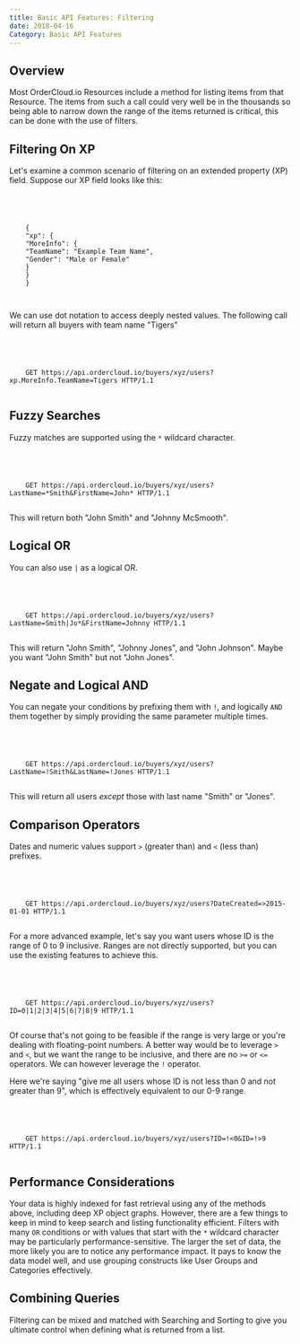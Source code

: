 ```yaml
---
title: Basic API Features: Filtering
date: 2018-04-16
Category: Basic API Features
---
```



## Overview

Most OrderCloud.io Resources include a method for listing items from that
Resource. The items from such a call could very well be in the thousands so
being able to narrow down the range of the items returned is critical, this
can be done with the use of filters.

##  Filtering On XP

Let's examine a common scenario of filtering on an extended property (XP)
field. Suppose our XP field looks like this:



```


    
    
    {
    "xp": {
    "MoreInfo": {
    "TeamName": "Example Team Name",
    "Gender": "Male or Female"
    }
    }
    }
    
    

```

We can use dot notation to access deeply nested values. The following call
will return all buyers with team name "Tigers"



```


    
    
    GET https://api.ordercloud.io/buyers/xyz/users?xp.MoreInfo.TeamName=Tigers HTTP/1.1
    

```

##  Fuzzy Searches

Fuzzy matches are supported using the `*` wildcard character.



```


    
    
    GET https://api.ordercloud.io/buyers/xyz/users?LastName=*Smith&FirstName=John* HTTP/1.1
    

```

This will return both "John Smith" and "Johnny McSmooth".

##  Logical OR

You can also use `|` as a logical OR.



```


    
    
    GET https://api.ordercloud.io/buyers/xyz/users?LastName=Smith|Jo*&FirstName=Johnny HTTP/1.1
    

```

This will return "John Smith", "Johnny Jones", and "John Johnson". Maybe you
want "John Smith" but not "John Jones".

##  Negate and Logical AND

You can negate your conditions by prefixing them with `!`, and logically `AND`
them together by simply providing the same parameter multiple times.



```


    
    
    GET https://api.ordercloud.io/buyers/xyz/users?LastName=!Smith&LastName=!Jones HTTP/1.1
    

```

This will return all users _except_ those with last name "Smith" or "Jones".

##  Comparison Operators

Dates and numeric values support `>` (greater than) and `<` (less than)
prefixes.



```


    
    
    GET https://api.ordercloud.io/buyers/xyz/users?DateCreated=>2015-01-01 HTTP/1.1
    

```

For a more advanced example, let's say you want users whose ID is the range of
0 to 9 inclusive. Ranges are not directly supported, but you can use the
existing features to achieve this.



```


    
    
    GET https://api.ordercloud.io/buyers/xyz/users?ID=0|1|2|3|4|5|6|7|8|9 HTTP/1.1
    

```

Of course that's not going to be feasible if the range is very large or you're
dealing with floating-point numbers. A better way would be to leverage `>` and
`<`, but we want the range to be inclusive, and there are no `>=` or `<=`
operators. We can however leverage the `!` operator.

Here we're saying "give me all users whose ID is not less than 0 and not
greater than 9", which is effectively equivalent to our 0-9 range.



```


    
    
    GET https://api.ordercloud.io/buyers/xyz/users?ID=!<0&ID=!>9 HTTP/1.1
    

```

##  Performance Considerations

Your data is highly indexed for fast retrieval using any of the methods above,
including deep XP object graphs. However, there are a few things to keep in
mind to keep search and listing functionality efficient. Filters with many
`OR` conditions or with values that start with the `*` wildcard character may
be particularly performance-sensitive. The larger the set of data, the more
likely you are to notice any performance impact. It pays to know the data
model well, and use grouping constructs like User Groups and Categories
effectively.

##  Combining Queries

Filtering can be mixed and matched with Searching and Sorting to give you
ultimate control when defining what is returned from a list.


